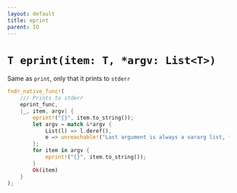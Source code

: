 ```yaml
---
layout: default
title: eprint
parent: IO
---
```


# `T eprint(item: T, *argv: List<T>)`
Same as `print`, only that it prints to `stderr`
```rust
fndr_native_func!(
    /// Prints to stderr
    eprint_func,
    |_, item, argv| {
        eprint!("{}", item.to_string());
        let argv = match &*argv {
            List(l) => l.deref(),
            e => unreachable!("Last argument is always a vararg list, found: {:?}", e),
        };
        for item in argv {
            eprint!("{}", item.to_string());
        }
        Ok(item)
    }
);
```
